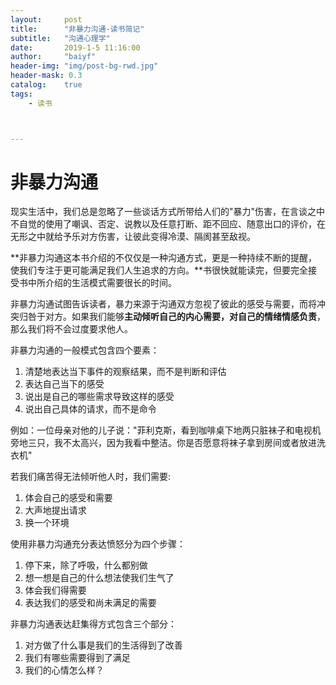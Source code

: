 ```yaml
---
layout:     post
title:      "非暴力沟通-读书简记"
subtitle:   "沟通心理学"
date:       2019-1-5 11:16:00
author:     "baiyf"
header-img: "img/post-bg-rwd.jpg"
header-mask: 0.3
catalog:    true
tags:
    - 读书



---
```


# 非暴力沟通

现实生活中，我们总是忽略了一些谈话方式所带给人们的"暴力"伤害，在言谈之中不自觉的使用了嘲讽、否定、说教以及任意打断、距不回应、随意出口的评价，在无形之中就给予乐对方伤害，让彼此变得冷漠、隔阂甚至敌视。

**非暴力沟通这本书介绍的不仅仅是一种沟通方式，更是一种持续不断的提醒，使我们专注于更可能满足我们人生追求的方向。**书很快就能读完，但要完全接受书中所介绍的生活模式需要很长的时间。

非暴力沟通试图告诉读者，暴力来源于沟通双方忽视了彼此的感受与需要，而将冲突归咎于对方。如果我们能够**主动倾听自己的内心需要，对自己的情绪情感负责**，那么我们将不会过度要求他人。

非暴力沟通的一般模式包含四个要素：

1. 清楚地表达当下事件的观察结果，而不是判断和评估
2. 表达自己当下的感受
3. 说出是自己的哪些需求导致这样的感受
4. 说出自己具体的请求，而不是命令

例如：一位母亲对他的儿子说："菲利克斯，看到咖啡桌下地两只脏袜子和电视机旁地三只，我不太高兴，因为我看中整洁。你是否愿意将袜子拿到房间或者放进洗衣机"

若我们痛苦得无法倾听他人时，我们需要:

1. 体会自己的感受和需要
2. 大声地提出请求
3. 换一个环境

使用非暴力沟通充分表达愤怒分为四个步骤：

1. 停下来，除了呼吸，什么都别做
2. 想一想是自己的什么想法使我们生气了
3. 体会我们得需要
4. 表达我们的感受和尚未满足的需要

非暴力沟通表达赶集得方式包含三个部分：

1. 对方做了什么事是我们的生活得到了改善
2. 我们有哪些需要得到了满足
3. 我们的心情怎么样？